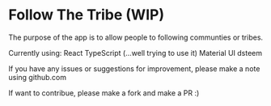 
# Follow The Tribe (WIP)

The purpose of the app is to allow people to following communties or tribes.

Currently using:
  React
  TypeScript (...well trying to use it)
  Material UI
  dsteem

If you have any issues or suggestions for improvement, please make a note using github.com

If want to contribue, please make a fork and make a PR :)